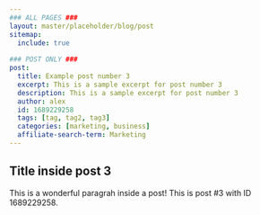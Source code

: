 ```yaml
---
### ALL PAGES ###
layout: master/placeholder/blog/post
sitemap:
  include: true
  
### POST ONLY ###
post:
  title: Example post number 3
  excerpt: This is a sample excerpt for post number 3
  description: This is a sample excerpt for post number 3
  author: alex
  id: 1689229258
  tags: [tag, tag2, tag3]
  categories: [marketing, business]
  affiliate-search-term: Marketing
---
```


## Title inside post 3
This is a wonderful paragrah inside a post! This is post #3 with ID 1689229258.
